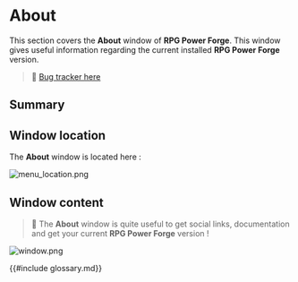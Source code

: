# About

This section covers the **About** window of **RPG Power Forge**. This window gives useful information regarding the current installed **RPG Power Forge** version.

> 🐞 [Bug tracker here](https://trello.com/b/PIzgsYov/rpg-power-forge-road-map)

## Summary

## Window location

The **About** window is located here : 

![menu_location.png](./../media/about/menu_location.png)

## Window content

> 🐲 The **About** window is quite useful to get social links, documentation and get your current **RPG Power Forge** version !

![window.png](./../media/about/window.PNG)


{{#include glossary.md}}